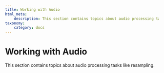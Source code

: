```yaml
---
title: Working with Audio
html_meta:
    description: This section contains topics about audio processing tasks like resampling.
taxonomy:
    category: docs
---
```


# Working with Audio

This section contains topics about audio processing tasks like resampling.
